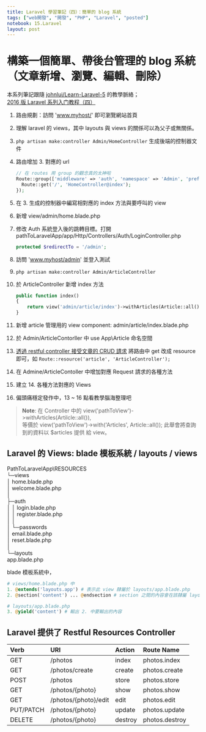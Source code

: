 ```yaml
---
title: Laravel 學習筆記（四）：簡單的 blog 系統
tags: ["web開發", "開發", "PHP", "Laravel", "posted"]
notebook: 15.Laravel
layout: post
---
```


# 構築一個簡單、帶後台管理的 blog 系統（文章新增、瀏覽、編輯、刪除）
本系列筆記跟隨 [johnlui/Learn-Laravel-5][1] 的教學脈絡；  
[2016 版 Laravel 系列入门教程（四）][2]

1. 路由規劃：訪問 'www.myhost/' 即可瀏覽網站首頁
2. 理解 laravel 的 views，其中 layouts 與 views 的關係可以為父子或無關係。
3. `php artisan make:controller Admin/HomeController` 生成後端的控制器文件
4. 路由增加 3. 對應的 url

    ```php
    // 在 routes 用 group 的觀念真的太神啦  
    Route::group(['middleware' => 'auth', 'namespace' => 'Admin', 'prefix' => 'admin'], function(){
      Route::get('/', 'HomeController@index');
    });
    ```
5. 在 3. 生成的控制器中編寫相對應的 index 方法與要呼叫的 view
6. 新增 view/admin/home.blade.php
7. 修改 Auth 系統登入後的跳轉目標。打開 pathToLaravelApp/app/Http/Controllers/Auth/LoginController.php  

    ```php
    protected $redirectTo = '/admin';
    ```
8. 訪問 'www.myhost/admin' 並登入測試
9. `php artisan make:controller Admin/ArticleController`
10. 於 ArticleController 新增 index 方法

    ```php
    public function index()
    {
        return view('admin/article/index')->withArticles(Article::all());
    }
    ```
11. 新增 article 管理用的 view component: admin/article/index.blade.php
12. 於 Admin/ArticleContorller 中 use App\Article 命名空間
13. [透過 restful controller 接受文章的 CRUD 請求](#laravel-restful-route)
將路由中 get 改成 resource 即可，如 `Route::resource('article', 'ArticleController');`
14. 在 Admine/ArticleContoller 中增加對應 Request 請求的各種方法
15. 建立 14. 各種方法對應的 Views
16. 偏頭痛穩定發作中，13 ~ 16 點看教學腦海整理吧

> **Note**: 在 Controller 中的 view('pathToView')->withArticles(Artilcle::all()),  
> 等價於 view('pathToView')->with('Articles', Article::all());
> 此舉會將查詢到的資料以 $articles 提供 給 view。

## Laravel 的 Views: blade 模板系統 / layouts / views
PathToLaravelApp\RESOURCES  
└─views  
    │  home.blade.php  
    │  welcome.blade.php  
    │  
    ├─auth  
    │  │  login.blade.php  
    │  │  register.blade.php  
    │  │  
    │  └─passwords  
    │          email.blade.php  
    │          reset.blade.php  
    │  
    └─layouts  
            app.blade.php  

blade 模板系統中，  

```php
# views/home.blade.php 中
1. @extends('layouts.app') # 表示此 view 隸屬於 layouts/app.blade.php
2. @section('content') ... @endsection # section 之間的內容會在該隸屬 layouts 下輸出

# layouts/app.blade.php
3. @yield('content') # 輸出 2. 中要輸出的內容
```

<a name="laravel-restful-route"></a>  
## Laravel 提供了 Restful Resources Controller  
| Verb      | URI                  | Action  | Route Name     |
|:----------|:---------------------|:--------|:---------------|
| GET       | /photos              | index   | photos.index   |
| GET       | /photos/create       | create  | photos.create  |
| POST      | /photos              | store   | photos.store   |
| GET       | /photos/{photo}      | show    | photos.show    |
| GET       | /photos/{photo}/edit | edit    | photos.edit    |
| PUT/PATCH | /photos/{photo}      | update  | photos.update  |
| DELETE    | /photos/{photo}      | destroy | photos.destroy |
  

[1]: https://github.com/johnlui/Learn-Laravel-5/ "2016 版 Laravel 系列入门教程"
[2]: https://github.com/johnlui/Learn-Laravel-5/issues/7 "2016 版 Laravel 系列入门教程（四）"